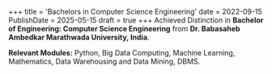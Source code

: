 +++
title = 'Bachelors in Computer Science Engineering'
date = 2022-09-15
PublishDate = 2025-05-15
draft = true
+++
Achieved Distinction in **Bachelor of Engineering: Computer Science Engineering** from **Dr. Babasaheb Ambedkar Marathwada University, India**.  

**Relevant Modules:** Python, Big Data Computing, Machine Learning, Mathematics, Data Warehousing and Data Mining, DBMS.
